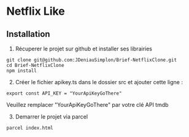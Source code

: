 # Netflix Like

## Installation

1. Récuperer le projet sur github et installer ses librairies

```
git clone git@github.com:JDeniauSimplon/Brief-NetflixClone.git
cd Brief-NetflixClone
npm install
```

2. Créer le fichier apikey.ts dans le dossier src et ajouter cette ligne :

```
export const API_KEY = "YourApiKeyGoThere"

```
Veuillez remplacer "YourApiKeyGoThere" par votre clé API tmdb

3. Demarrer le projet via parcel

``` 
parcel index.html 
```

